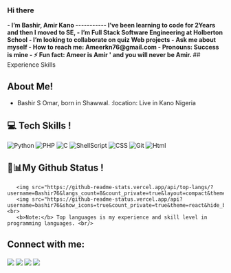 ### Hi there  
<b>
-  I’m Bashir, Amir Kano  
----------- I’ve been learning to code for 2Years and then I moved to SE, 
- I’m Full Stack Software Engineering at  Holberton School 
-  I’m looking to collaborate on quiz Web projects 
-  Ask me about myself 
-  How to reach me: Ameerkn76@gmail.com 
-  Pronouns: Success is mine  
- ⚡ Fun fact:  Ameer  is Amir ' and you will never be Amir. 
</b>
##  Experience Skills  

##  About Me!
-  Bashir S Omar, born in Shawwal. 
:location: Live in Kano Nigeria  

## :computer: Tech Skills !
![Python](https://img.shields.io/badge/python-3670A0?style=for-the-badge&logo=python&logoColor=ffdd54) 
![PHP](https://img.shields.io/badge/php-%23777BB4.svg?style=for-the-badge&logo=php&logoColor=white)
![C](https://img.shields.io/badge/c-%2300599C.svg?style=for-the-badge&logo=c&logoColor=white) 
![ShellScript](https://img.shields.io/badge/shell_script-%23121011.svg?style=for-the-badge&logo=gnu-bash&logoColor=white)
![CSS](https://img.shields.io/badge/CSS3-1572B6?style=for-the-badge&logo=css3&logoColor=white)
![Git](https://img.shields.io/badge/Git-F05032?style=for-the-badge&logo=git&logoColor=white) 
![Html](https://img.shields.io/badge/Html-F05032?style=for-the-badge&logo=Html&logoColor=white)</br>
##  🚥📊My Github Status !
       <img src="https://github-readme-stats.vercel.app/api/top-langs/?username=Bashir76&langs_count=8&count_private=true&layout=compact&theme=react&hide_border=true&bg_color=0D1117"> 
       <img src="https://github-readme-status.vercel.app/api?username=bashir76&show_icons=true&count_private=true&theme=react&hide_border=true&bg_color=0D1117"> <br> 
       <b>Note:</b> Top languages is my experience and skill level in programming languages. <br/> 
## Connect with me: <p align="left"> 
<a href='https://wa.me/2348164808800?text=Assalamu-alaikum!,%20Hi%20My%20Name%20is'><img src='https://img.shields.io/badge/WhatsApp-25D366?style=for-the-badge&logo=whatsapp&logoColor=white' /></a> 
<a href='mailto:ameerkn76@gmail.com'>
<img src='https://img.shields.io/badge/Gmail-D14836?style=for-the-badge&logo=gmail&logoColor=white' /></a> 
<a href='https://www.linkedin.com/in/amir-kano-bk-5752b0239'>
<img src='https://img.shields.io/badge/LinkedIn-0077B5?style=for-the-badge&logo=linkedin&logoColor=white' /></a> <a href='https://twitter.com/ameersomar1'>
<img src='https://img.shields.io/badge/Twitter-1DA1F2?style=for-the-badge&logo=twitter&logoColor=white' /></a> </p>
